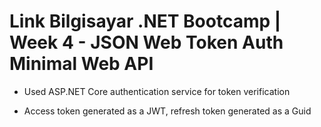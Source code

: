 # Link Bilgisayar .NET Bootcamp | Week 4 - JSON Web Token Auth Minimal Web API

+ Used ASP.NET Core authentication service for token verification

+ Access token generated as a JWT, refresh token generated as a Guid